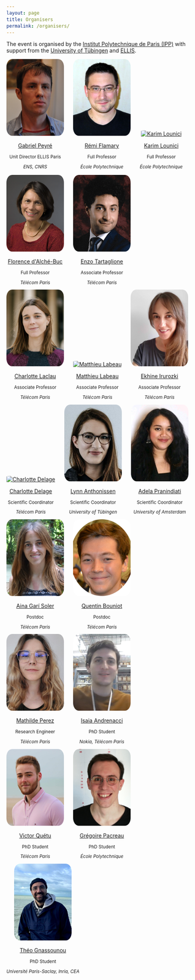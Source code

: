 ```yaml
---
layout: page
title: Organisers
permalink: /organisers/
---
```


<html lang="en">
<head>
    <meta charset="UTF-8">
    <meta name="viewport" content="width=device-width, initial-scale=1.0">
    <title>Organisers</title>
    <style>
        .organiser {
            display: inline-block;
            text-align: center;
            margin-right: 20px;
        }
        .organiser img {
            width: 150px;
            height: 200px;
            border-radius: 10%;
            object-fit: cover;
        }
        .position {
            font-size: smaller;
        }
        .company {
            font-style: italic;
            font-size: smaller;
        }
    </style>
</head>
<body>
    <!-- <h1>Organisers</h1> -->
    <p> The event is organised by the <a href="https://www.ip-paris.fr/en">Institut Polytechnique de Paris (IPP)</a> with support from the <a href="https://uni-tuebingen.de/en/">University of Tübingen</a> and <a href="https://ellis.eu/">ELLIS</a>. </p>
<body>
<div class="organiser">
        <a href="http://www.gpeyre.com">
            <img src="../assets/images_organisers/gpeyre.jpg" alt="Gabriel Peyré">
            <p>Gabriel Peyré</p>
        </a>
            <p class="position">Unit Director ELLIS Paris</p>
            <p class="company">ENS, CNRS</p>
            <p></p>
    </div>
<div class="organiser">
        <a href="http://remi.flamary.com">
            <img src="../assets/images_organisers/remi.jpg" alt="Rémi Flamary">
            <p>Rémi Flamary</p>
        </a>
            <p class="position">Full Professor</p>
            <p class="company">École Polytechnique</p>
    </div>
<div class="organiser">
        <a href="http://www.cmapx.polytechnique.fr/~karim.lounici/">
            <img src="../assets/images_organisers/karim.jpg" alt="Karim Lounici">
            <p>Karim Lounici</p>
        </a>
            <p class="position">Full Professor</p>
            <p class="company">École Polytechnique</p>
    </div>
<div class="organiser">
        <a href="https://perso.telecom-paristech.fr/fdalche/">
            <img src="../assets/images_organisers/florence.jpg" alt="Florence d'Alché-Buc">
            <p>Florence d'Alché-Buc</p>
        </a>
            <p class="position">Full Professor</p>
            <p class="company">Télécom Paris</p>
    </div>
<div class="organiser">
        <a href="https://enzotarta.github.io">
            <img src="../assets/images_organisers/enzo.png" alt="Enzo Tartaglione">
            <p>Enzo Tartaglione</p>
        </a>
            <p class="position">Associate Professor</p>
            <p class="company">Télécom Paris</p>
    </div>
<div class="organiser">
        <a href="https://laclauc.github.io">
            <img src="../assets/images_organisers/charlotte_laclau.png" alt="Charlotte Laclau">
            <p>Charlotte Laclau</p>
        </a>
            <p class="position">Associate Professor</p>
            <p class="company">Télécom Paris</p>
    </div>
<div class="organiser">
        <a href="">
            <img src="../assets/images_organisers/matthieu.png" alt="Matthieu Labeau">
            <p>Matthieu Labeau</p>
        </a>
            <p class="position">Associate Professor</p>
            <p class="company">Télécom Paris</p>
    </div>
<div class="organiser">
        <a href="https://ekhiru.github.io">
            <img src="../assets/images_organisers/ekhine.jpg" alt="Ekhine Irurozki">
            <p>Ekhine Irurozki</p>
        </a>
            <p class="position">Associate Professor</p>
            <p class="company">Télécom Paris</p>
    </div>
<div class="organiser">
        <a href="">
            <img src="../assets/images_organisers/charlotte_delage.jpg" alt="Charlotte Delage">
            <p>Charlotte Delage</p>
        </a>
            <p class="position">Scientific Coordinator</p>
            <p class="company">Télécom Paris</p>
    </div>
<div class="organiser">
        <a href="">
            <img src="../assets/images_organisers/lynn.jpg" alt="Lynn Anthonissen">
            <p>Lynn Anthonissen</p>
        </a>
            <p class="position">Scientific Coordinator</p>
            <p class="company">University of Tübingen</p>
    </div>
<div class="organiser">
        <a href="">
            <img src="../assets/images_organisers/adela.jpeg" alt="Adela Pranindiati">
            <p>Adela Pranindiati</p>
        </a>
            <p class="position">Scientific Coordinator</p>
            <p class="company">University of Amsterdam</p>
    </div>
<div class="organiser">
        <a href="https://ainagari.github.io">
            <img src="../assets/images_organisers/aina.jpg" alt="Aina Garí Soler">
            <p>Aina Garí Soler</p>
        </a>
            <p class="position">Postdoc</p>
            <p class="company">Télécom Paris</p>
    </div>
<div class="organiser">
        <a href="https://qbouniot.github.io">
            <img src="../assets/images_organisers/quentin.jpg" alt="Quentin Bouniot">
            <p>Quentin Bouniot</p>
        </a>
            <p class="position">Postdoc</p>
            <p class="company">Télécom Paris</p>
    </div>
<div class="organiser">
        <a href="">
            <img src="../assets/images_organisers/mathilde.jpg" alt="Mathilde Perez">
            <p>Mathilde Perez</p>
        </a>
            <p class="position">Research Engineer</p>
            <p class="company">Télécom Paris</p>
    </div>
<div class="organiser">
        <a href="">
            <img src="../assets/images_organisers/Isaia.jpg" alt="Isaia Andrenacci">
            <p>Isaia Andrenacci</p>
        </a>
            <p class="position">PhD Student</p>
            <p class="company">Nokia, Télécom Paris</p>
    </div>
<div class="organiser">
        <a href="">
            <img src="../assets/images_organisers/victor.jpeg" alt="Victor Quétu">
            <p>Victor Quétu</p>
        </a>
            <p class="position">PhD Student</p>
            <p class="company">Télécom Paris</p>
    </div>
<div class="organiser">
        <a href="">
            <img src="../assets/images_organisers/gregoire.jpeg" alt="Grégoire Pacreau">
            <p>Grégoire Pacreau</p>
        </a>
            <p class="position">PhD Student</p>
            <p class="company">École Polytechnique</p>
    </div>
<div class="organiser">
        <a href="https://tgnassou.github.io">
            <img src="../assets/images_organisers/theo.png" alt="Théo Gnassounou">
            <p>Théo Gnassounou</p>
        </a>
            <p class="position">PhD Student</p>
            <p class="company">Université Paris-Saclay, Inria, CEA</p>
    </div>
</body>
</html>
